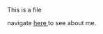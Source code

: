 This is a file<br>
<p>navigate <a href="https://theliberater-er.github.io/about/contectus.html">here </a>to see about me.</p>
